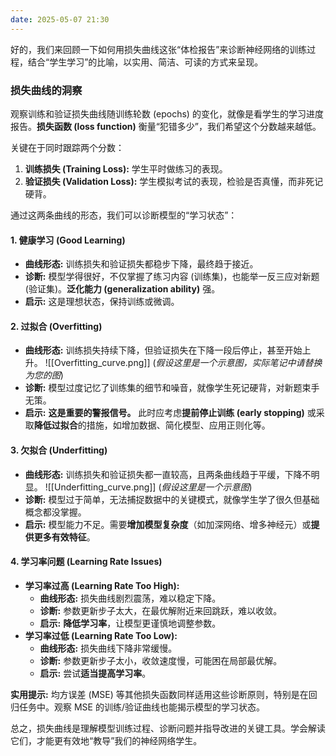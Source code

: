 ```yaml
---
date: 2025-05-07 21:30
---
```

好的，我们来回顾一下如何用损失曲线这张“体检报告”来诊断神经网络的训练过程，结合“学生学习”的比喻，以实用、简洁、可读的方式来呈现。

### 损失曲线的洞察

观察训练和验证损失曲线随训练轮数 (epochs) 的变化，就像是看学生的学习进度报告。**损失函数 (loss function)** 衡量“犯错多少”，我们希望这个分数越来越低。

关键在于同时跟踪两个分数：
1.  **训练损失 (Training Loss):** 学生平时做练习的表现。
2.  **验证损失 (Validation Loss):** 学生模拟考试的表现，检验是否真懂，而非死记硬背。

通过这两条曲线的形态，我们可以诊断模型的“学习状态”：

#### 1. 健康学习 (Good Learning)

-   **曲线形态:** 训练损失和验证损失都稳步下降，最终趋于接近。
-   **诊断:** 模型学得很好，不仅掌握了练习内容 (训练集)，也能举一反三应对新题 (验证集)。**泛化能力 (generalization ability)** 强。
-   **启示:** 这是理想状态，保持训练或微调。

#### 2. 过拟合 (Overfitting)

-   **曲线形态:** 训练损失持续下降，但验证损失在下降一段后停止，甚至开始上升。
    ![[Overfitting_curve.png]] (*假设这里是一个示意图，实际笔记中请替换为您的图*)
-   **诊断:** 模型过度记忆了训练集的细节和噪音，就像学生死记硬背，对新题束手无策。
-   **启示:** **这是重要的警报信号。** 此时应考虑**提前停止训练 (early stopping)** 或采取**降低过拟合**的措施，如增加数据、简化模型、应用正则化等。

#### 3. 欠拟合 (Underfitting)

-   **曲线形态:** 训练损失和验证损失都一直较高，且两条曲线趋于平缓，下降不明显。
    ![[Underfitting_curve.png]] (*假设这里是一个示意图*)
-   **诊断:** 模型过于简单，无法捕捉数据中的关键模式，就像学生学了很久但基础概念都没掌握。
-   **启示:** 模型能力不足。需要**增加模型复杂度**（如加深网络、增多神经元）或**提供更多有效特征**。

#### 4. 学习率问题 (Learning Rate Issues)

-   **学习率过高 (Learning Rate Too High):**
    -   **曲线形态:** 损失曲线剧烈震荡，难以稳定下降。
    -   **诊断:** 参数更新步子太大，在最优解附近来回跳跃，难以收敛。
    -   **启示:** **降低学习率**，让模型更谨慎地调整参数。
-   **学习率过低 (Learning Rate Too Low):**
    -   **曲线形态:** 损失曲线下降非常缓慢。
    -   **诊断:** 参数更新步子太小，收敛速度慢，可能困在局部最优解。
    -   **启示:** 尝试**适当提高学习率**。

**实用提示:** 均方误差 (MSE) 等其他损失函数同样适用这些诊断原则，特别是在回归任务中。观察 MSE 的训练/验证曲线也能揭示模型的学习状态。

总之，损失曲线是理解模型训练过程、诊断问题并指导改进的关键工具。学会解读它们，才能更有效地“教导”我们的神经网络学生。